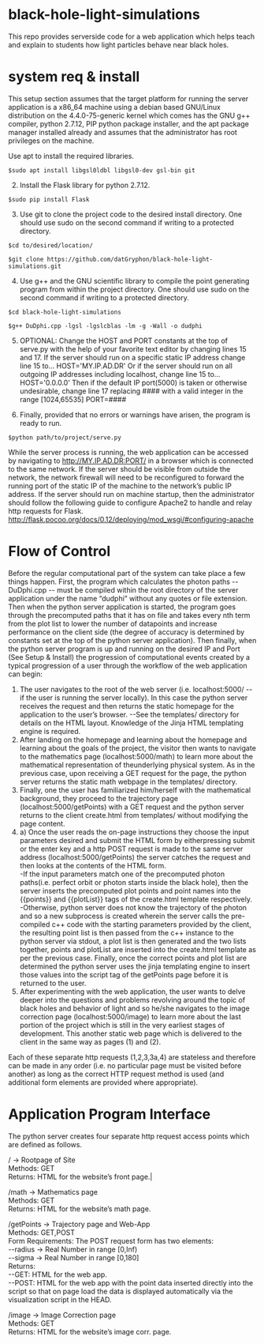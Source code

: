 # black-hole-light-simulations

This repo provides serverside code for a web application which helps teach and explain to students how light particles behave near black holes. 

# system req & install 

This setup section assumes that the target platform for running the server application is a x86_64 machine using a debian based GNU/Linux distribution on the 4.4.0-75-generic kernel which comes has the GNU g++ compiler, python 2.7.12, PIP python package installer, and the apt package manager installed already and assumes that the administrator has root privileges on the machine. 

Use apt to install the required libraries. 


`$sudo apt install libgsl0ldbl libgsl0-dev gsl-bin git`

  2) Install the Flask library for python 2.7.12.

`$sudo pip install Flask`

  3) Use git to clone the project code to the desired install directory. One should use sudo on the second command if writing to a protected directory.

`$cd to/desired/location/`

`$git clone https://github.com/datGryphon/black-hole-light-simulations.git`

  4) Use g++ and the GNU scientific library to compile the point generating program from within the project directory. One should use sudo on the second command if writing to a protected directory.

`$cd black-hole-light-simulations`

`$g++ DuDphi.cpp -lgsl -lgslcblas -lm -g -Wall -o dudphi`

  5) OPTIONAL: Change the HOST and PORT constants at the top of serve.py with the help of your favorite text editor by changing lines 15 and 17. If the server should run on a specific static IP address change line 15 to…
    HOST='MY.IP.AD.DR'
Or if the server should run on all outgoing IP addresses including localhost, change line 15 to… 
    HOST='0.0.0.0'
Then if the default IP port(5000) is taken or otherwise undesirable, change line 17 replacing #### with a valid integer in the range [1024,65535]
    PORT=####

  6) Finally, provided that no errors or warnings have arisen, the program is ready to run.

`$python path/to/project/serve.py`

While the server process is running, the web application can be accessed by navigating to http://MY.IP.AD.DR:PORT/ in a browser which is connected to the same network. If the server should be visible from outside the network, the network firewall will need to be reconfigured to forward the running port of the static IP of the machine to the network’s public IP address. If the server should run on machine startup, then the administrator should follow the following guide to configure Apache2 to handle and relay http requests for Flask. 
http://flask.pocoo.org/docs/0.12/deploying/mod_wsgi/#configuring-apache 

# Flow of Control

Before the regular computational part of the system can take place a few things happen. First, the program which calculates the photon paths -- DuDphi.cpp -- must be compiled within the root directory of the server application under the name “dudphi” without any quotes or file extension. Then when the python server application is started, the program goes through the precomputed paths that it has on file and takes every nth term from the plot list to lower the number of datapoints and increase performance on the client side (the degree of accuracy is determined by constants set at the top of the python server application). Then finally, when the python server program is up and running on the desired IP and Port (See Setup & Install) the progression of computational events created by a typical progression of a user through the workflow of the web application can begin: 

1) The user navigates to the root of the web server (i.e. localhost:5000/ -- if the user is running the server locally). In this case the python server receives the request and then returns the static homepage for the application to the user’s browser. --See the templates/ directory for details on the HTML layout. Knowledge of the Jinja HTML templating engine is required.
2) After landing on the homepage and learning about the homepage and learning about the goals of the project, the visitor then wants to navigate to the mathematics page (localhost:5000/math) to learn more about the mathematical representation of theunderlying physical system. As in the previous case, upon receiving a GET request for the page, the python server returns the static math webpage in the templates/ directory.
3) Finally, one the user has familiarized him/herself with the mathematical background, they proceed to the trajectory page (localhost:5000/getPoints) with a GET request and the python server returns to the client create.html from templates/ without modifying the page content.  
3) a) Once the user reads the on-page instructions they choose the input parameters desired and submit the HTML form by eitherpressing submit or the enter key and a http POST request is made to the same server address (localhost:5000/getPoints) the server catches the request and then looks at the contents of the HTML form.  
  -If the input parameters match one of the precomputed photon paths(i.e. perfect orbit or photon starts inside the black hole), then the server inserts the precomputed plot points and point names into the {{points}} and {{plotList}} tags of the create.html template respectively. 
    -Otherwise, python server does not know the trajectory of the photon and so a new subprocess is created wherein the server calls the pre-compiled c++ code with the starting parameters provided by the client, the resulting point list is then passed from the c++ instance to the python server via stdout, a plot list is then generated and the two lists together, points and plotList are inserted into the create.html template as per the previous case.  Finally, once the correct points and plot list are determined the python server uses the jinja templating engine to insert those values into the script tag of the getPoints page before it is returned to the user.
4) After experimenting with the web application, the user wants to delve deeper into the questions and problems revolving around the topic of black holes and behavior of light and so he/she navigates to the image correction page (localhost:5000/image) to learn more about the last portion of the project which is still in the very earliest stages of development. This another static web page which is delivered to the client in the same way as pages (1) and (2).

Each of these separate http requests (1,2,3,3a,4) are stateless and therefore can be made in any order (i.e. no particular page must be visited before another) as long as the correct HTTP request method is used (and additional form elements are provided where appropriate).  


# Application Program Interface

The python server creates four separate http request access points which are defined as follows. 

/ → Rootpage of Site  
Methods: GET  
Returns: HTML for the website’s front page.|

/math → Mathematics page  
Methods: GET  
Returns: HTML for the website’s math page.

/getPoints → Trajectory page and Web-App  
Methods: GET,POST  
Form Requirements:  The POST request form has two elements:  
--radius → Real Number in range [0,Inf)    
--sigma → Real Number in range [0,180]  
Returns:   
--GET:  HTML for the web app.  
--POST: HTML for the web app with the point data inserted directly into the script so that on page load the data is displayed automatically via the visualization script in the HEAD.

/image → Image Correction page  
Methods: GET  
Returns: HTML for the website’s image corr. page.
